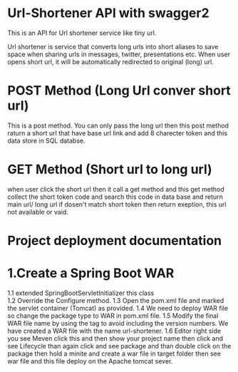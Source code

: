 # Url-Shortener API with swagger2
This is an API for Url shortener service like tiny url. 

Url shortener is service that converts long urls into short aliases to save space when sharing urls in messages, twitter, presentations etc.
When user opens short url, it will be automatically redirected to original (long) url.

# POST Method (Long Url conver short url)
  This is a post method. You can only pass the long url then this post method raturn a short url that have base url link and add 8 charecter token and this data store in SQL databse.
  
  
# GET Method (Short url to long url)
  when user click the short url then it call a get method and this get method collect the short token code and search this code in data base and return main url/ long url if dosen't match short token then return exeption, this url not available or vaid.
  
# Project deployment documentation

# 1.Create a Spring Boot WAR
  1.1 extended SpringBootServletInitializer this class </br>
  1.2 Override the Configure method.
  1.3 Open the pom.xml file and marked the servlet container (Tomcat) as provided.
  1.4 We need to deploy WAR file so change the package type to WAR in pom.xml file.
  1.5 Modify the final WAR file name by using the <finalName> tag to avoid including the version numbers. We have created a WAR file with the name url-shortener.
  1.6 Editor right side you see Meven click this and then show your project name then click and see Lifecycle than again click and see package and than double click on the package then hold a minite and create a war file in target folder then see war file and this file deploy on the Apache tomcat sever. 


  
  
